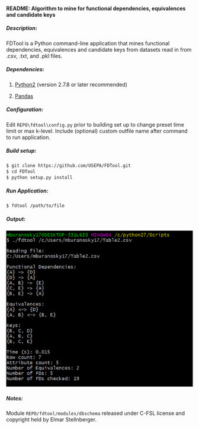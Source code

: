 #### README: Algorithm to mine for functional dependencies, equivalences and candidate keys

##### Description: 
FDTool is a Python command-line application that mines functional dependencies, equivalences and
candidate keys from datasets read in from .csv, .txt, and .pkl files.

##### Dependencies:

  1. [Python2](https://www.python.org/) (version 2.7.8 or later recommended)

  2. [Pandas](https://pandas.pydata.org/)

##### Configuration:

Edit ```REPO\fdtool\config.py``` prior to building set up to
change preset time limit or max k-level. Include (optional) custom outfile
name after command to run application.

##### Build setup:
```
$ git clone https://github.com/USEPA/FDTool.git
$ cd FDTool
$ python setup.py install
```

##### Run Application:
```	
$ fdtool /path/to/file
```

##### Output:
![output](images/sampleOutput.PNG)

##### Notes:
Module ```REPO/fdtool/modules/dbschema``` released under C-FSL license 
and copyright held by Elmar Stellnberger.





